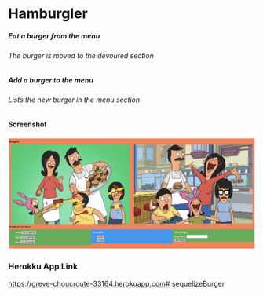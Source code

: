 # Hamburgler

##### Eat a burger from the menu

###### The burger is moved to the devoured section

##### Add a burger to the menu

###### Lists the new burger in the menu section

#### Screenshot
![Home Page](./bobsBurgers.png)

### Herokku App Link
https://greve-choucroute-33164.herokuapp.com# sequelizeBurger

